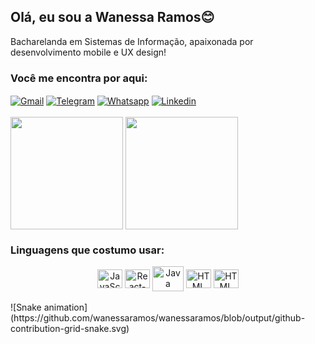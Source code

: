 ## Olá, eu sou a Wanessa Ramos😊

Bacharelanda em Sistemas de Informação, apaixonada por desenvolvimento mobile e UX design! 

<h3>Você me encontra por aqui:</h3>
<div>
    <a href="mailto:katiuciawanessa@gmail.com" target="_blank"><img align="center" alt="Gmail" src="https://img.shields.io/badge/Gmail-D14836?style=for-the-badge&logo=gmail&logoColor=white"/></a>
    <a href="https://t.me/wanessaramoss" target="_blank"><img align="center" alt="Telegram" src="https://img.shields.io/badge/Telegram-2CA5E0?style=for-the-badge&logo=telegram&logoColor=white"/></a>
    <a href="https://api.whatsapp.com/send?phone=5582999196673" target="_blank"><img align="center" alt="Whatsapp" src="https://img.shields.io/badge/WhatsApp-25D366?style=for-the-badge&logo=whatsapp&logoColor=white"/></a>
    <a href="https://www.linkedin.com/in/wanessa-ramos-481a4a23b/" target="_blank"><img align="center" alt="Linkedin" src="https://img.shields.io/badge/LinkedIn-0077B5?style=for-the-badge&logo=linkedin&logoColor=white"/></a>
    
</div><br>
<div> 
    <img align="center" height="180cm" src="https://github-readme-stats.vercel.app/api?username=wanessaramos&show_icons=true&theme=dracula&count_private=true"/> 
    <img align="center" height="180cm" src="https://github-readme-stats.vercel.app/api/top-langs/?username=wanessaramos&layout=compact&langs_count-16&theme=dracula"/>
</div>
<h3>Linguagens que costumo usar:</h3>
<div style="display:inline_block" align="center">
    <img align="center" alt="JavaScript" height="30" width="40" src="https://cdn.jsdelivr.net/gh/devicons/devicon/icons/javascript/javascript-original.svg"/>
    <img align="center" alt="React-Native" height="30" width="40" src="https://cdn.jsdelivr.net/gh/devicons/devicon/icons/react/react-original.svg"/>
    <img align="center" alt="Java" height="40" width="50" src="https://cdn.jsdelivr.net/gh/devicons/devicon/icons/java/java-original.svg"/>
    <img align="center" alt="HTML" height="30" width="40" src="https://cdn.jsdelivr.net/gh/devicons/devicon/icons/html5/html5-original.svg"/> 
    <img align="center" alt="HTML" height="30" width="40" src="https://cdn.jsdelivr.net/gh/devicons/devicon/icons/css3/css3-original.svg"/>
</div><br>
<div>
    ![Snake animation](https://github.com/wanessaramos/wanessaramos/blob/output/github-contribution-grid-snake.svg)
</div>




